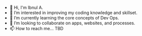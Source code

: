 - 👋 Hi, I'm Ibnul A.
- 👀 I’m interested in improving my coding knowledge and skillset.
- 🌱 I’m currently learning the core concepts of Dev Ops.
- 💞️ I’m looking to collaborate on apps, websites, and processes.  
- 📫 How to reach me... TBD

<!---
Ibbiibbi/Ibbiibbi is a ✨ special ✨ repository because its `README.md` (this file) appears on your GitHub profile.
You can click the Preview link to take a look at your changes.
--->
